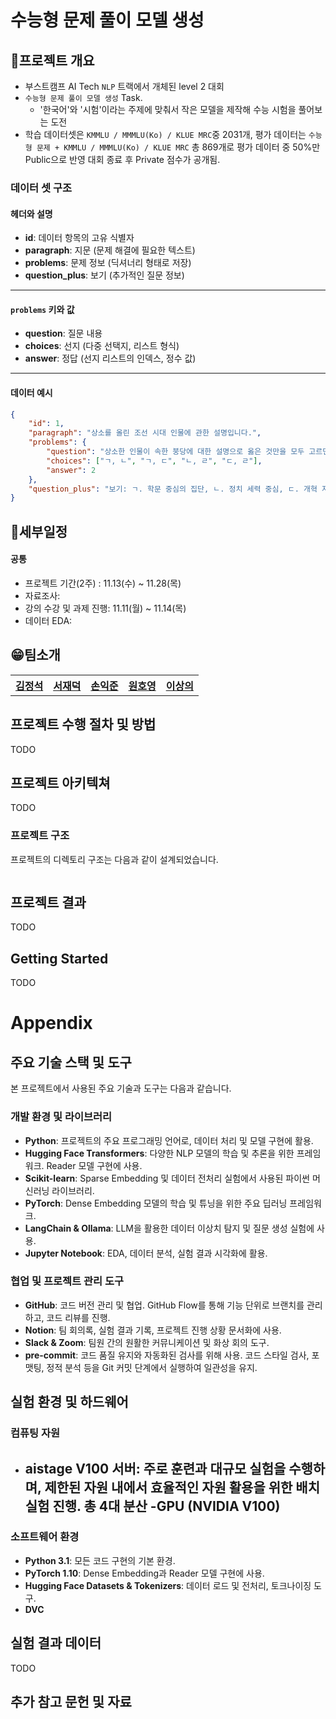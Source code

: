 # 수능형 문제 풀이 모델 생성

## 📕프로젝트 개요

- 부스트캠프 AI Tech `NLP` 트랙에서 개체된 level 2 대회
- `수능형 문제 풀이 모델 생성` Task.
  - '한국어'와 '시험'이라는 주제에 맞춰서 작은 모델을 제작해 수능 시험을 풀어보는 도전
- 학습 데이터셋은 `KMMLU / MMMLU(Ko) / KLUE MRC`중 2031개, 평가 데이터는 `수능형 문제 + KMMLU / MMMLU(Ko) / KLUE MRC` 총 869개로 평가 데이터 중 50%만 Public으로 반영 대회 종료 후 Private 점수가 공개됨.

### 데이터 셋 구조
#### 헤더와 설명
- **id**: 데이터 항목의 고유 식별자
- **paragraph**: 지문 (문제 해결에 필요한 텍스트)
- **problems**: 문제 정보 (딕셔너리 형태로 저장)
- **question_plus**: 보기 (추가적인 질문 정보)

---

#### `problems` 키와 값
- **question**: 질문 내용
- **choices**: 선지 (다중 선택지, 리스트 형식)
- **answer**: 정답 (선지 리스트의 인덱스, 정수 값)

---

#### 데이터 예시
```json
{
    "id": 1,
    "paragraph": "상소를 올린 조선 시대 인물에 관한 설명입니다.",
    "problems": {
        "question": "상소한 인물이 속한 붕당에 대한 설명으로 옳은 것만을 모두 고르면?",
        "choices": ["ㄱ, ㄴ", "ㄱ, ㄷ", "ㄴ, ㄹ", "ㄷ, ㄹ"],
        "answer": 2
    },
    "question_plus": "보기: ㄱ. 학문 중심의 집단, ㄴ. 정치 세력 중심, ㄷ. 개혁 지향적, ㄹ. 보수적"
}

```
## 📆세부일정

#### 공통

- 프로젝트 기간(2주) : 11.13(수) ~ 11.28(목)
- 자료조사: 
- 강의 수강 및 과제 진행: 11.11(월) ~ 11.14(목)
- 데이터 EDA: 

## 😁팀소개

<table style="width: 100%; text-align: center;">
  <tr>
    <th><a href="https://github.com/privetin">김정석</a></th>
    <th><a href="https://github.com/jduck301">서재덕</a></th>
    <th><a href="https://github.com/son0179">손익준</a></th>
    <th><a href="https://github.com/WHY1862">원호영</a></th>
    <th><a href="https://github.com/LeSaUi">이상의</a></th>
  </tr>
</table>

## 프로젝트 수행 절차 및 방법
TODO

## 프로젝트 아키텍쳐
TODO
### 프로젝트 구조
프로젝트의 디렉토리 구조는 다음과 같이 설계되었습니다.

```text
```

## 프로젝트 결과
 TODO

## Getting Started
 TODO


# Appendix
## 주요 기술 스택 및 도구

본 프로젝트에서 사용된 주요 기술과 도구는 다음과 같습니다.

### 개발 환경 및 라이브러리

- **Python**: 프로젝트의 주요 프로그래밍 언어로, 데이터 처리 및 모델 구현에 활용.
- **Hugging Face Transformers**: 다양한 NLP 모델의 학습 및 추론을 위한 프레임워크. Reader 모델 구현에 사용.
- **Scikit-learn**: Sparse Embedding 및 데이터 전처리 실험에서 사용된 파이썬 머신러닝 라이브러리.
- **PyTorch**: Dense Embedding 모델의 학습 및 튜닝을 위한 주요 딥러닝 프레임워크.
- **LangChain & Ollama**: LLM을 활용한 데이터 이상치 탐지 및 질문 생성 실험에 사용.
- **Jupyter Notebook**: EDA, 데이터 분석, 실험 결과 시각화에 활용.

### 협업 및 프로젝트 관리 도구

- **GitHub**: 코드 버전 관리 및 협업. GitHub Flow를 통해 기능 단위로 브랜치를 관리하고, 코드 리뷰를 진행.
- **Notion**: 팀 회의록, 실험 결과 기록, 프로젝트 진행 상황 문서화에 사용.
- **Slack & Zoom**: 팀원 간의 원활한 커뮤니케이션 및 화상 회의 도구.
- **pre-commit**: 코드 품질 유지와 자동화된 검사를 위해 사용. 코드 스타일 검사, 포맷팅, 정적 분석 등을 Git 커밋 단계에서 실행하여 일관성을 유지.

## 실험 환경 및 하드웨어

### 컴퓨팅 자원
- **aistage V100 서버**: 주로 훈련과 대규모 실험을 수행하며, 제한된 자원 내에서 효율적인 자원 활용을 위한 배치 실험 진행. 총 4대 분산
    -**GPU (NVIDIA V100)**
    - 

### 소프트웨어 환경

- **Python 3.1**: 모든 코드 구현의 기본 환경.
- **PyTorch 1.10**: Dense Embedding과 Reader 모델 구현에 사용.
- **Hugging Face Datasets & Tokenizers**: 데이터 로드 및 전처리, 토크나이징 도구.
- **DVC**

## 실험 결과 데이터
TODO

## 추가 참고 문헌 및 자료
